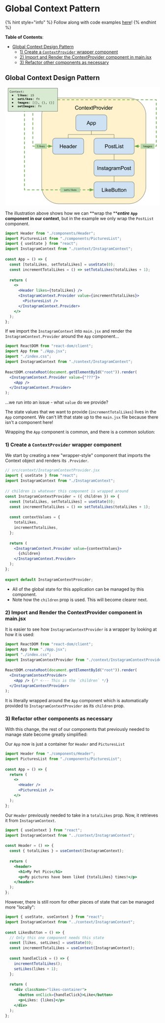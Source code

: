 # Global Context Pattern

{% hint style="info" %}
Follow along with code examples [here](https://github.com/The-Marcy-Lab-School/7-1-1-global-context-pattern)!
{% endhint %}

**Table of Contents**:

* [Global Context Design Pattern](6-global-context-pattern.md#global-context-design-pattern-1)
  * [1) Create a `ContextProvider` wrapper component](6-global-context-pattern.md#1-create-a-contextprovider-wrapper-component)
  * [2) Import and Render the ContextProvider component in main.jsx](6-global-context-pattern.md#2-import-and-render-the-contextprovider-component-in-mainjsx)
  * [3) Refactor other components as necessary](6-global-context-pattern.md#3-refactor-other-components-as-necessary)

## Global Context Design Pattern

![](img/instagram-context-diagram.svg)

The illustration above shows how we can **wrap the **_**entire**_ **`App` component in our context**, but in the example we only wrap the `PostList` component.

```jsx
import Header from "./components/Header";
import PicturesList from "./components/PicturesList";
import { useState } from "react";
import InstagramContext from "./context/InstagramContext";

const App = () => {
  const [totalLikes, setTotalLikes] = useState(0);
  const incrementTotalLikes = () => setTotalLikes(totalLikes + 1);

  return (
    <>
      <Header likes={totalLikes} />
      <InstagramContext.Provider value={incrementTotalLikes}>
        <PicturesList />
      </InstagramContext.Provider>
    </>
  );
};
```

If we import the `InstagramContext` into `main.jsx` and render the `InstagramContext.Provider` around the `App` component...

```jsx
import ReactDOM from "react-dom/client";
import App from "./App.jsx";
import "./index.css";
import InstagramContext from "./context/InstagramContext";

ReactDOM.createRoot(document.getElementById("root")).render(
  <InstagramContext.Provider value={"???"}>
    <App />
  </InstagramContext.Provider>
);
```

...we run into an issue - what `value` do we provide?

The state values that we want to provide (`incrementTotalLikes`) lives in the `App` component. We can't lift that state up to the `main.jsx` file because there isn't a component here!

Wrapping the `App` component is common, and there is a common solution:

### 1) Create a `ContextProvider` wrapper component

We start by creating a new "wrapper-style" component that imports the Context object and renders its `.Provider`.

```jsx
// src/context/InstagramContextProvider.jsx
import { useState } from "react";
import InstagramContext from "./InstagramContext";

// children is whatever this component is wrapped around
const InstagramContextProvider = ({ children }) => {
  const [totalLikes, setTotalLikes] = useState(0);
  const incrementTotalLikes = () => setTotalLikes(totalLikes + 1);

  const contextValues = {
    totalLikes,
    incrementTotalLikes,
  };

  return (
    <InstagramContext.Provider value={contextValues}>
      {children}
    </InstagramContext.Provider>
  );
};

export default InstagramContextProvider;
```

* All of the global state for this application can be managed by this component.
* Note how the `children` prop is used. This will become clearer next.

### 2) Import and Render the ContextProvider component in main.jsx

It is easier to see how `InstagramContextProvider` is a wrapper by looking at how it is used:

```jsx
import ReactDOM from "react-dom/client";
import App from "./App.jsx";
import "./index.css";
import InstagramContextProvider from "./context/InstagramContextProvider";

ReactDOM.createRoot(document.getElementById("root")).render(
  <InstagramContextProvider>
    <App /> {/* <--- This is the `children` */}
  </InstagramContextProvider>
);
```

It is literally wrapped around the `App` component which is automatically provided to `InstagramContextProvider` as its `children` prop.

### 3) Refactor other components as necessary

With this change, the rest of our components that previously needed to manage state become greatly simplified:

Our `App` now is just a container for `Header` and `PicturesList`

```jsx
import Header from "./components/Header";
import PicturesList from "./components/PicturesList";

const App = () => {
  return (
    <>
      <Header />
      <PicturesList />
    </>
  );
};
```

Our `Header` previously needed to take in a `totalLikes` prop. Now, it retrieves it from `InstagramContext`.

```jsx
import { useContext } from "react";
import InstagramContext from "../context/InstagramContext";

const Header = () => {
  const { totalLikes } = useContext(InstagramContext);

  return (
    <header>
      <h1>My Pet Pics</h1>
      <p>My pictures have been liked {totalLikes} times!</p>
    </header>
  );
};
```

However, there is still room for other pieces of state that can be managed more "locally":

```jsx
import { useState, useContext } from "react";
import InstagramContext from "../context/InstagramContext";

const LikesButton = () => {
  // Only this one component needs this state
  const [likes, setLikes] = useState(0);
  const incrementTotalLikes = useContext(InstagramContext);

  const handleClick = () => {
    incrementTotalLikes();
    setLikes(likes + 1);
  };

  return (
    <div className="likes-container">
      <button onClick={handleClick}>Like</button>
      <p>Likes: {likes}</p>
    </div>
  );
};
```
